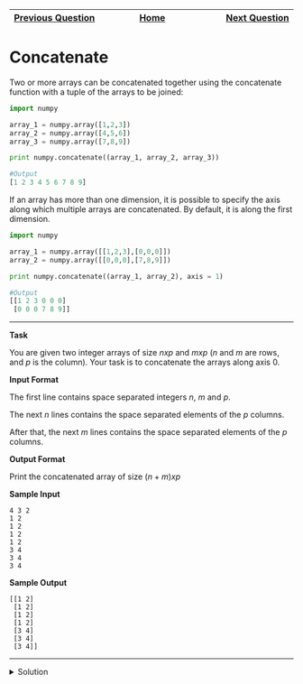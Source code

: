 | <img width=1000>[Previous Question](https://github.com/Kevin-Lago/python-hackerrank-solutions/tree/main/src/python/numpy/transpose_and_flatten)</img> | <img width=1000>[Home](https://github.com/Kevin-Lago/python-hackerrank-solutions)</img> | <img width=1000>[Next Question](https://github.com/Kevin-Lago/python-hackerrank-solutions/tree/main/src/python/numpy/zeros_and_ones)</img> |
|:---|:---:|---:|

# Concatenate

Two or more arrays can be concatenated together using the concatenate function with a tuple of the arrays to be joined:

```python
import numpy

array_1 = numpy.array([1,2,3])
array_2 = numpy.array([4,5,6])
array_3 = numpy.array([7,8,9])

print numpy.concatenate((array_1, array_2, array_3))    

#Output
[1 2 3 4 5 6 7 8 9]
```

If an array has more than one dimension, it is possible to specify the axis along which multiple arrays are concatenated. By default, it is along the first dimension.

```python
import numpy

array_1 = numpy.array([[1,2,3],[0,0,0]])
array_2 = numpy.array([[0,0,0],[7,8,9]])

print numpy.concatenate((array_1, array_2), axis = 1)   

#Output
[[1 2 3 0 0 0]
 [0 0 0 7 8 9]]
```

---

__Task__

You are given two integer arrays of size $n x p$ and $m x p$ ($n$ and $m$ are rows, and $p$ is the column). Your task is to concatenate the arrays along axis $0$.

__Input Format__

The first line contains space separated integers $n$, $m$ and $p$.

The next $n$ lines contains the space separated elements of the $p$ columns.

After that, the next $m$ lines contains the space separated elements of the $p$ columns.

__Output Format__

Print the concatenated array of size $(n + m) x p$

__Sample Input__

```
4 3 2
1 2
1 2 
1 2
1 2
3 4
3 4
3 4 
```

__Sample Output__

```
[[1 2]
 [1 2]
 [1 2]
 [1 2]
 [3 4]
 [3 4]
 [3 4]] 
```

---

<details><summary>Solution</summary>
    
```python
import numpy

if __name__ == '__main__':
    n, m, p = map(int, input().split())
    a = [numpy.array(list(map(int, input().split()))) for i in range(n)]
    b = [numpy.array(list(map(int, input().split()))) for i in range(m)]

    print(numpy.concatenate((a, b)))
```
</details>
